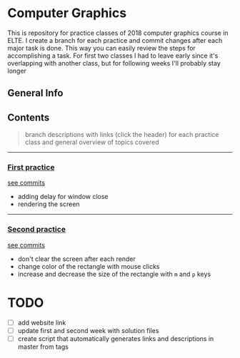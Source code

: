 # Computer Graphics

This is repository for practice classes of 2018 computer graphics course in ELTE. I create a branch for each practice and commit changes after each major task is done. This way you can easily review the steps for accomplishing a task.
For first two classes I had to leave early since it's overlapping with another class, but for following weeks I'll probably stay longer

## General Info


## Contents 
> branch descriptions with links (click the header) for each practice class and general overview of topics covered

---
### [First practice](https://github.com/iarigby/computer_graphics/tree/practice1)

[see commits](https://github.com/iarigby/computer_graphics/commits/practice1)
- adding delay for window close
- rendering the screen

---
### [Second practice](https://github.com/iarigby/computer_graphics/tree/practice2)

[see commits](https://github.com/iarigby/computer_graphics/commits/practice2)
- don't clear the screen after each render
- change color of the rectangle with mouse clicks
- increase and decrease the size of the rectangle with `m` and `p` keys

# TODO 
- [ ] add website link
- [ ] update first and second week with solution files
- [ ] create script that automatically generates links and descriptions in master from tags
